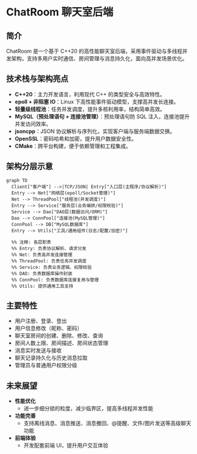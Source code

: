 # ChatRoom 聊天室后端

## 简介
ChatRoom 是一个基于 C++20 的高性能聊天室后端，采用事件驱动与多线程并发架构，支持多用户实时通信、房间管理与消息持久化，面向高并发场景优化。

## 技术栈与架构亮点

- **C++20**：主力开发语言，利用现代 C++ 的类型安全与高效特性。
- **epoll + 非阻塞 IO**：Linux 下高性能事件驱动模型，支撑高并发长连接。
- **轻量级线程池**：任务并发调度，提升多核利用率，结构简单高效。
- **MySQL（预处理语句 + 连接池管理）**：预处理语句防 SQL 注入，连接池提升并发访问效率。
- **jsoncpp**：JSON 协议解析与序列化，实现客户端与服务端数据交换。
- **OpenSSL**：密码哈希和加密，提升用户数据安全性。
- **CMake**：跨平台构建，便于依赖管理和工程集成。

## 架构分层示意

```mermaid
graph TD
  Client["客户端"] -->|TCP/JSON| Entry["入口层(主程序/协议解析)"]
  Entry --> Net["网络层(epoll/Socket管理)"]
  Net --> ThreadPool["线程池(并发调度)"]
  Entry --> Service["服务层(业务编排/权限校验)"]
  Service --> Dao["DAO层(数据访问/ORM)"]
  Dao --> ConnPool["连接池(MySQL管理)"]
  ConnPool --> DB["MySQL数据库"]
  Entry --> Utils["工具/通用组件(日志/配置/加密)"]

  %% 注释: 各层职责
  %% Entry: 负责协议解析、请求分发
  %% Net: 负责高并发连接管理
  %% ThreadPool: 负责任务并发调度
  %% Service: 负责业务逻辑、权限校验
  %% DAO: 负责数据库操作封装
  %% ConnPool: 负责数据库连接复用与管理
  %% Utils: 提供通用工具支持
```

## 主要特性
- 用户注册、登录、登出
- 用户信息修改（昵称、密码）
- 聊天室房间的创建、删除、修改、查询
- 房间人数上限、房间描述、房间状态管理
- 消息实时发送与接收
- 聊天记录持久化与历史消息拉取
- 管理员与普通用户权限分级

## 未来展望

- **性能优化**
  - 进一步细分锁的粒度，减少临界区，提高多线程并发性能
- **功能完善**
  - 支持离线消息、消息推送、消息撤回、@提醒、文件/图片发送等高级聊天功能
- **前端体验**
  - 开发配套前端 UI，提升用户交互体验